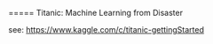 ===== Titanic: Machine Learning from Disaster

see: https://www.kaggle.com/c/titanic-gettingStarted
